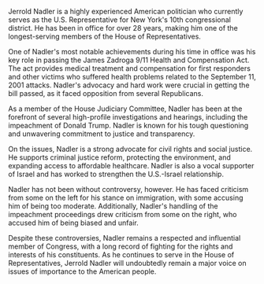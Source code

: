 Jerrold Nadler is a highly experienced American politician who currently serves as the U.S. Representative for New York's 10th congressional district. He has been in office for over 28 years, making him one of the longest-serving members of the House of Representatives.

One of Nadler's most notable achievements during his time in office was his key role in passing the James Zadroga 9/11 Health and Compensation Act. The act provides medical treatment and compensation for first responders and other victims who suffered health problems related to the September 11, 2001 attacks. Nadler's advocacy and hard work were crucial in getting the bill passed, as it faced opposition from several Republicans.

As a member of the House Judiciary Committee, Nadler has been at the forefront of several high-profile investigations and hearings, including the impeachment of Donald Trump. Nadler is known for his tough questioning and unwavering commitment to justice and transparency.

On the issues, Nadler is a strong advocate for civil rights and social justice. He supports criminal justice reform, protecting the environment, and expanding access to affordable healthcare. Nadler is also a vocal supporter of Israel and has worked to strengthen the U.S.-Israel relationship.

Nadler has not been without controversy, however. He has faced criticism from some on the left for his stance on immigration, with some accusing him of being too moderate. Additionally, Nadler's handling of the impeachment proceedings drew criticism from some on the right, who accused him of being biased and unfair.

Despite these controversies, Nadler remains a respected and influential member of Congress, with a long record of fighting for the rights and interests of his constituents. As he continues to serve in the House of Representatives, Jerrold Nadler will undoubtedly remain a major voice on issues of importance to the American people.
